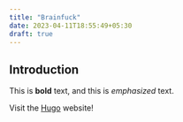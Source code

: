 ```yaml
---
title: "Brainfuck"
date: 2023-04-11T18:55:49+05:30
draft: true
---
```


## Introduction

This is **bold** text, and this is *emphasized* text.

Visit the [Hugo](https://gohugo.io) website!